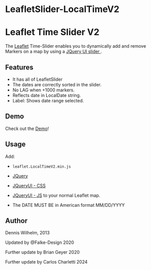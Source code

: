 # LeafletSlider-LocalTimeV2
Leaflet Time Slider V2
=============

The [Leaflet](http://leafletjs.com/) Time-Slider enables you to dynamically add and remove Markers on a map by using a [JQuery UI slider
](http://jqueryui.com/slider/). 

Features
-----
* It has all of LeafletSlider
* The dates are correctly sorted in the slider.
* No LAG when +1000 markers.
* Reflects date in LocalDate string.
* Label: Shows date range selected.

Demo
-----

Check out the [Demo](http://carlosign.github.io/LeafletSlider-LocalTimeV2/)!

Usage
-----
Add:
* ``leaflet.LocalTimeV2.min.js``
* [JQuery](http://code.jquery.com/jquery-1.9.1.min.js)
* [JQueryUI - CSS](http://code.jquery.com/ui/1.9.2/themes/base/jquery-ui.css)
* [JQueryUI - JS](http://code.jquery.com/ui/1.9.2/jquery-ui.js)
to your normal Leaflet map.

* The DATE MUST BE in American format MM/DD/YYYY



Author
-----
Dennis Wilhelm, 2013

Updated by @Falke-Design 2020

Further update by Brian Geyer 2020

Further update by Carlos Charletti 2024
